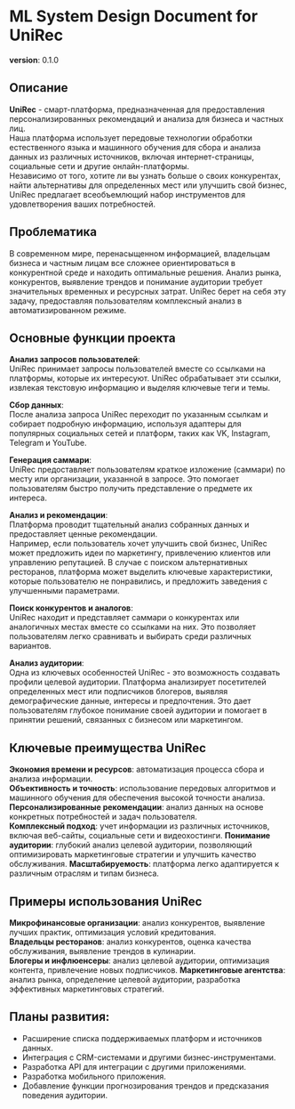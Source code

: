 # ML System Design Document for UniRec

__version__: 0.1.0

## Описание

__UniRec__ - смарт-платформа, предназначенная для предоставления персонализированных рекомендаций и анализа для бизнеса и частных лиц.  
Наша платформа использует передовые технологии обработки естественного языка и машинного обучения для сбора и анализа данных из различных источников, включая интернет-страницы, социальные сети и другие онлайн-платформы.  
Независимо от того, хотите ли вы узнать больше о своих конкурентах, найти альтернативы для определенных мест или улучшить свой бизнес, UniRec предлагает всеобъемлющий набор инструментов для удовлетворения ваших потребностей.  

## Проблематика

В современном мире, перенасыщенном информацией, владельцам бизнеса и частным лицам все сложнее ориентироваться в конкурентной среде и находить оптимальные решения. Анализ рынка, конкурентов, выявление трендов и понимание аудитории требует значительных временных и ресурсных затрат. UniRec берет на себя эту задачу, предоставляя пользователям комплексный анализ в автоматизированном режиме.

 ## Основные функции проекта

__Анализ запросов пользователей__:  
UniRec принимает запросы пользователей вместе со ссылками на платформы, которые их интересуют. UniRec обрабатывает эти ссылки, извлекая текстовую информацию и выделяя ключевые теги и темы.

__Сбор данных__:  
После анализа запроса UniRec переходит по указанным ссылкам и собирает подробную информацию, используя адаптеры для популярных социальных сетей и платформ, таких как VK, Instagram, Telegram и YouTube.

__Генерация саммари__:  
UniRec предоставляет пользователям краткое изложение (саммари) по месту или организации, указанной в запросе. Это помогает пользователям быстро получить представление о предмете их интереса.

__Анализ и рекомендации__:  
Платформа проводит тщательный анализ собранных данных и предоставляет ценные рекомендации.  
Например, если пользователь хочет улучшить свой бизнес, UniRec может предложить идеи по маркетингу, привлечению клиентов или управлению репутацией. В случае с поиском альтернативных ресторанов, платформа может выделить ключевые характеристики, которые пользователю не понравились, и предложить заведения с улучшенными параметрами.

__Поиск конкурентов и аналогов__:  
UniRec находит и представляет саммари о конкурентах или аналогичных местах вместе со ссылками на них. Это позволяет пользователям легко сравнивать и выбирать среди различных вариантов.

__Анализ аудитории__:  
Одна из ключевых особенностей UniRec - это возможность создавать профили целевой аудитории. Платформа анализирует посетителей определенных мест или подписчиков блогеров, выявляя демографические данные, интересы и предпочтения. Это дает пользователям глубокое понимание своей аудитории и помогает в принятии решений, связанных с бизнесом или маркетингом.

## Ключевые преимущества UniRec

__Экономия времени и ресурсов__: автоматизация процесса сбора и анализа информации.  
__Объективность и точность__: использование передовых алгоритмов и машинного обучения для обеспечения высокой точности анализа.  
__Персонализированные рекомендации__: анализ данных на основе конкретных потребностей и задач пользователя.  
__Комплексный подход__: учет информации из различных источников, включая веб-сайты, социальные сети и видеохостинги.
__Понимание аудитории__: глубокий анализ целевой аудитории, позволяющий оптимизировать маркетинговые стратегии и улучшить качество обслуживания.
__Масштабируемость__: платформа легко адаптируется к различным отраслям и типам бизнеса.

## Примеры использования UniRec

__Микрофинансовые организации__: анализ конкурентов, выявление лучших практик, оптимизация условий кредитования.  
__Владельцы ресторанов__: анализ конкурентов, оценка качества обслуживания, выявление трендов в кулинарии.  
__Блогеры и инфлюенсеры__: анализ целевой аудитории, оптимизация контента, привлечение новых подписчиков.
__Маркетинговые агентства__: анализ рынка, определение целевой аудитории, разработка эффективных маркетинговых стратегий.  

## Планы развития:

- Расширение списка поддерживаемых платформ и источников данных.  
- Интеграция с CRM-системами и другими бизнес-инструментами.  
- Разработка API для интеграции с другими приложениями.  
- Разработка мобильного приложения.  
- Добавление функции прогнозирования трендов и предсказания поведения аудитории.  





